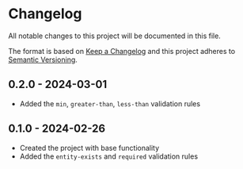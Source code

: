 # Changelog

All notable changes to this project will be documented in this file.

The format is based on [Keep a Changelog](http://keepachangelog.com/en/1.0.0/)
and this project adheres to [Semantic Versioning](http://semver.org/spec/v2.0.0.html).

## 0.2.0 - 2024-03-01
- Added the `min`, `greater-than`, `less-than` validation rules

## 0.1.0 - 2024-02-26

- Created the project with base functionality
- Added the `entity-exists` and `required` validation rules
